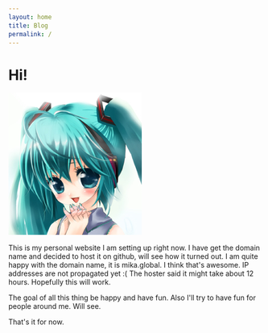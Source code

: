 ```yaml
---
layout: home
title: Blog
permalink: /
---
```

# Hi!

![Mika](/imgs/mika.png)

This is my personal website I am setting up right now. I have get the
domain name and decided to host it on github, will see how it turned
out. I am quite happy with the domain name, it is mika.global. I think
that's awesome. IP addresses are not propagated yet :( The hoster said
it might take about 12 hours. Hopefully this will work. 

The goal of all this thing be happy and have fun. Also I'll try to
have fun for people around me. Will see.

That's it for now.
